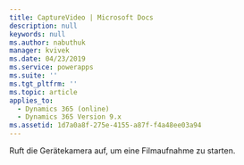 ```yaml
---
title: CaptureVideo | Microsoft Docs
description: null
keywords: null
ms.author: nabuthuk
manager: kvivek
ms.date: 04/23/2019
ms.service: powerapps
ms.suite: ''
ms.tgt_pltfrm: ''
ms.topic: article
applies_to:
  - Dynamics 365 (online)
  - Dynamics 365 Version 9.x
ms.assetid: 1d7a0a8f-275e-4155-a87f-f4a48ee03a94
---
```


Ruft die Gerätekamera auf, um eine Filmaufnahme zu starten.